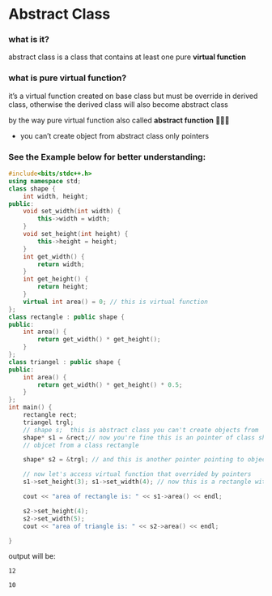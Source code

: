 # Abstract Class

### what is it?

abstract class is a class that contains at least one pure **virtual function**

### what is pure virtual function?

it’s a virtual function created on base class but must be override in derived class, otherwise the derived class will also become abstract class

by the way pure virtual function also called **abstract function** 💁🏻‍♂️

- you can’t create  object from abstract class only pointers

### See the Example below for better understanding:

```cpp
#include<bits/stdc++.h>
using namespace std;
class shape {
	int width, height;
public:
	void set_width(int width) {
		this->width = width;
	}
	void set_height(int height) {
		this->height = height;
	}
	int get_width() {
		return width;
	}
	int get_height() {
		return height;
	}
	virtual int area() = 0; // this is virtual function 
};
class rectangle : public shape {
public:
	int area() {
		return get_width() * get_height();
	}
};
class triangel : public shape {
public:
	int area() {
		return get_width() * get_height() * 0.5;
	}
};
int main() {
	rectangle rect;
	triangel trgl;
	// shape s;  this is abstract class you can't create objects from 
	shape* s1 = &rect;// now you're fine this is an pointer of class shape pointing to
	// objcet from a class rectangle

	shape* s2 = &trgl; // and this is another pointer pointing to object from a class triangle

	// now let's access virtual function that overrided by pointers 
	s1->set_height(3); s1->set_width(4); // now this is a rectangle with height 3 and width 4

	cout << "area of rectangle is: " << s1->area() << endl;

	s2->set_height(4);
	s2->set_width(5);
	cout << "area of triangle is: " << s2->area() << endl;

}
```

output will be:

`12`

`10`